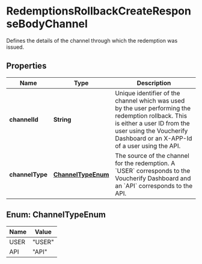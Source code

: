 

# RedemptionsRollbackCreateResponseBodyChannel

Defines the details of the channel through which the redemption was issued.

## Properties

| Name | Type | Description |
|------------ | ------------- | ------------- |
|**channelId** | **String** | Unique identifier of the channel which was used by the user performing the redemption rollback. This is either a user ID from the user using the Voucherify Dashboard or an X-APP-Id of a user using the API. |
|**channelType** | [**ChannelTypeEnum**](#ChannelTypeEnum) | The source of the channel for the redemption. A &#x60;USER&#x60; corresponds to the Voucherify Dashboard and an &#x60;API&#x60; corresponds to the API. |



## Enum: ChannelTypeEnum

| Name | Value |
|---- | -----|
| USER | &quot;USER&quot; |
| API | &quot;API&quot; |



